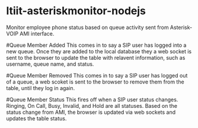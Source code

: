 # ltiit-asteriskmonitor-nodejs
Monitor employee phone status based on queue activity sent from Asterisk-VOIP AMI interface.

#Queue Member Added
This comes in to say a SIP user has logged into a new queue. Once they are added to the local database they a web socket is sent to the browser to update the table with relavent information, such as username, queue name, and status.

#Queue Member Removed
This comes in to say a SIP user has logged out of a queue, a web scoket is sent to the browser to remove them from the table, until they log in again.

#Queue Member Status
This fires off when a SIP user status changes. Ringing, On Call, Busy, Invalid, and Hold are all statuses. Based on the status change from AMI, the browser is updated via web sockets and updates the table status.
